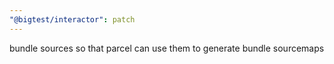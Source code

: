 ```yaml
---
"@bigtest/interactor": patch
---
```

bundle sources so that parcel can use them to generate bundle
sourcemaps
